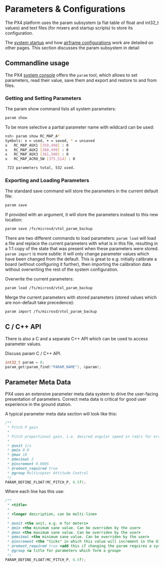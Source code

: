 # Parameters & Configurations

The PX4 platform uses the param subsystem (a flat table of float and int32_t values) and text files (for mixers and startup scripts) to store its configuration.

The [system startup](advanced-system-startup.md) and how [airframe configurations](airframes-adding-a-new-frame.md) work are detailed on other pages. This section discusses the param subsystem in detail

## Commandline usage

The PX4 [system console](advanced-system-console.md) offers the ```param``` tool, which allows to set parameters, read their value, save them and export and restore to and from files.

### Getting and Setting Parameters

The param show command lists all system parameters:

```sh
param show
```

To be more selective a partial parameter name with wildcard can be used:

```sh
nsh> param show RC_MAP_A*
Symbols: x = used, + = saved, * = unsaved
x   RC_MAP_AUX1 [359,498] : 0
x   RC_MAP_AUX2 [360,499] : 0
x   RC_MAP_AUX3 [361,500] : 0
x   RC_MAP_ACRO_SW [375,514] : 0

 723 parameters total, 532 used.
```

### Exporting and Loading Parameters

The standard save command will store the parameters in the current default file:

```sh
param save
```

If provided with an argument, it will store the parameters instead to this new location:

```sh
param save /fs/microsd/vtol_param_backup
```

There are two different commands to load parameters: ```param load``` will load a file and replace the current parameters with what is in this file, resulting in a 1:1 copy of the state that was present when these parameters were stored. ```param import``` is more subtle: It will only change parameter values which have been changed from the default. This is great to e.g. initially calibrate a board (without configuring it further), then importing the calibration data without overwriting the rest of the system configuration.

Overwrite the current parameters:

```sh
param load /fs/microsd/vtol_param_backup
```

Merge the current parameters with stored parameters (stored values which are non-default take precedence):

```sh
param import /fs/microsd/vtol_param_backup
```

## C / C++ API

There is also a C and a separate C++ API which can be used to access parameter values.

<aside class="todo">
Discuss param C / C++ API.
</aside>

<div class="host-code"></div>

```C
int32_t param = 0;
param_get(param_find("PARAM_NAME"), &param);
```

## Parameter Meta Data

PX4 uses an extensive parameter meta data system to drive the user-facing presentation of parameters. Correct meta data is critical for good user experience in the ground station.

A typical parameter meta data section will look like this:

```C++
/**
 * Pitch P gain
 *
 * Pitch proportional gain, i.e. desired angular speed in rad/s for error 1 rad.
 *
 * @unit 1/s
 * @min 0.0
 * @max 10
 * @decimal 2
 * @increment 0.0005
 * @reboot_required true
 * @group Multicopter Attitude Control
 */
PARAM_DEFINE_FLOAT(MC_PITCH_P, 6.5f);
```

Where each line has this use:

```C++
/**
 * <title>
 *
 * <longer description, can be multi-line>
 *
 * @unit <the unit, e.g. m for meters>
 * @min <the minimum sane value. Can be overriden by the user>
 * @max <the maximum sane value. Can be overriden by the user>
 * @decimal <the minimum sane value. Can be overriden by the user>
 * @increment <the "ticks" in which this value will increment in the UI>
 * @reboot_required true <add this if changing the param requires a system restart>
 * @group <a title for parameters which form a group>
 */
PARAM_DEFINE_FLOAT(MC_PITCH_P, 6.5f);
```

